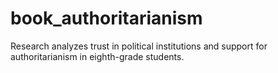 # book_authoritarianism
Research analyzes trust in political institutions and support for authoritarianism in eighth-grade students.
